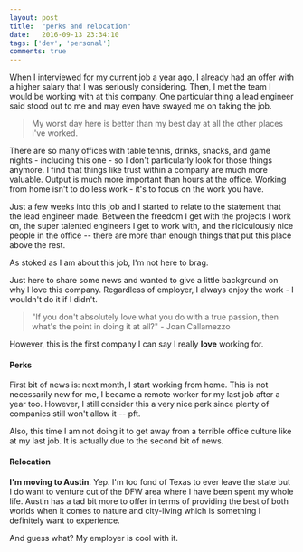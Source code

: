 ```yaml
---
layout: post
title:  "perks and relocation"
date:   2016-09-13 23:34:10
tags: ['dev', 'personal']
comments: true
---
```


When I interviewed for my current job a year ago, I already had an offer with a higher salary that I was seriously considering. Then, I met the team I would be working with at this company. One particular thing a lead engineer said stood out to me and may even have swayed me on taking the job.
<blockquote>My worst day here is better than my best day at all the other places I've worked.</blockquote>

There are so many offices with table tennis, drinks, snacks, and game nights - including this one - so I don't particularly look for those things anymore. I find that things like trust within a company are much more valuable. Output is much more important than hours at the office. Working from home isn't to do less work - it's to focus on the work you have.

Just a few weeks into this job and I started to relate to the statement that the lead engineer made. Between the freedom I get with the projects I work on, the super talented engineers I get to work with, and the ridiculously nice people in the office -- there are more than enough things that put this place above the rest.

As stoked as I am about this job, I'm not here to brag.

Just here to share some news and wanted to give a little background on why I love this company. Regardless of employer, I always enjoy the work - I wouldn't do it if I didn't.

<blockquote>"If you don't absolutely love what you do with a true passion, then what's the point in doing it at all?" - Joan Callamezzo</blockquote>
However, this is the first company I can say I really <strong>love</strong> working for.

<h4>Perks</h4>
First bit of news is: next month, I start working from home. This is not necessarily new for me, I became a remote worker for my last job after a year too. However, I still consider this a very nice perk since plenty of companies still won't allow it -- pft.

Also, this time I am not doing it to get away from a terrible office culture like at my last job. It is actually due to the second bit of news.

<h4>Relocation</h4>
<strong>I'm moving to Austin</strong>. Yep. I'm too fond of Texas to ever leave the state but I do want to venture out of the DFW area where I have been spent my whole life. Austin has a tad bit more to offer in terms of providing the best of both worlds when it comes to nature and city-living which is something I definitely want to experience.

And guess what? My employer is cool with it.
